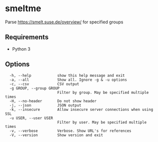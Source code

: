 # smeltme

Parse https://smelt.suse.de/overview/ for specified groups

## Requirements

- Python 3

## Options

```
  -h, --help            show this help message and exit
  -a, --all             Show all. Ignore -g & -u options
  -c, --csv             CSV output
  -g GROUP, --group GROUP
                        Filter by group. May be specified multiple times
  -H, --no-header       Do not show header
  -j, --json            JSON output
  -k, --insecure        Allow insecure server connections when using SSL
  -u USER, --user USER
                        Filter by user. May be specified multiple times
  -v, --verbose         Verbose. Show URL's for references
  -V, --version         Show version and exit
```
